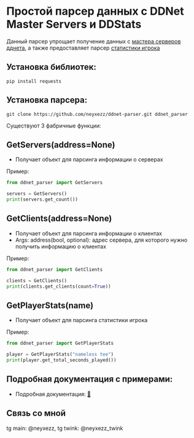 # Простой парсер данных с DDNet Master Servers и DDStats

Данный парсер упрощает получение данных с [мастера серверов дднета](https://master1.ddnet.org/ddnet/15/servers.json), а также предоставляет парсер [статистики игрока](https://ddstats.tw/)

## Установка библиотек:
```
pip install requests
```
## Установка парсера:
```
git clone https://github.com/neyxezz/ddnet-parser.git ddnet_parser
```
Существуют 3 фабричные функции:

## GetServers(address=None)
*  Получает объект для парсинга информации о серверах

Пример:
```python
from ddnet_parser import GetServers

servers = GetServers()
print(servers.get_count())
```
## GetClients(address=None)
*  Получает объект для парсинга информации о клиентах
*  Args: address(bool, optional): адрес сервера, для которого нужно получить информацию о клиентах

Пример:
```python
from ddnet_parser import GetClients

clients = GetClients()
print(clients.get_clients(count=True))
```
 ## GetPlayerStats(name)
*  Получает объект для парсинга статистики игрока

Пример:
```python
from ddnet_parser import GetPlayerStats

player = GetPlayerStats("nameless tee")
print(player.get_total_seconds_played())
```

## Подробная документация с примерами:
*  Подробная документация: [🙂](docs/docs.md)

## Связь со мной
tg main: @neyxezz, tg twink: @neyxezz_twink
